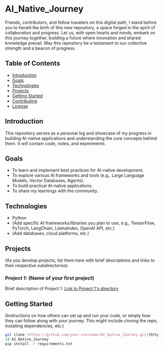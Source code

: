 # AI_Native_Journey

Friends, contributors, and fellow travelers on this digital path, I stand before you to herald the birth of this new repository, a space forged in the spirit of collaboration and progress. 
Let us, with open hearts and minds, embark on this journey together, building a future where innovation and shared knowledge prevail. 
May this repository be a testament to our collective strength and a beacon of progress.

## Table of Contents
* [Introduction](#introduction)
* [Goals](#goals)
* [Technologies](#technologies)
* [Projects](#projects)
* [Getting Started](#getting-started)
* [Contributing](#contributing)
* [License](#license)

## Introduction
This repository serves as a personal log and showcase of my progress in building AI-native applications and understanding the core concepts behind them. It will contain code, notes, and experiments.

## Goals
* To learn and implement best practices for AI-native development.
* To explore various AI frameworks and tools (e.g., Large Language Models, Vector Databases, Agents).
* To build practical AI-native applications.
* To share my learnings with the community.

## Technologies
* Python
* (Add specific AI frameworks/libraries you plan to use, e.g., TensorFlow, PyTorch, LangChain, LlamaIndex, OpenAI API, etc.)
* (Add databases, cloud platforms, etc.)

## Projects
(As you develop projects, list them here with brief descriptions and links to their respective subdirectories)

### Project 1: (Name of your first project)
Brief description of Project 1.
[Link to Project 1's directory](path/to/project1)

## Getting Started
(Instructions on how others can set up and run your code, or simply how they can follow along with your journey. This might include cloning the repo, installing dependencies, etc.)

```bash
git clone [https://github.com/your-username/AI_Native_Journey.git](https://github.com/your-username/AI_Native_Journey.git)
cd AI_Native_Journey
pip install -r requirements.txt
